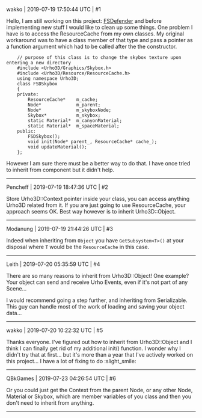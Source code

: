 wakko | 2019-07-19 17:50:44 UTC | #1

Hello, 
I am still working on this project: [FSDefender](https://discourse.urho3d.io/t/fsdefender-filesystem-flight-mechanics/4240) and before implementing new stuff I would like to clean up some things.
One problem I have is to access the ResourceCache from my own classes.
My original workaround was to have a class member of that type and pass a pointer as a function argument which had to be called after the the constructor.

        // purpose of this class is to change the skybox texture upon entering a new directory
        #include <Urho3D/Graphics/Skybox.h>
        #include <Urho3D/Resource/ResourceCache.h>
        using namespace Urho3D;
        class FSDSkybox
        {
        private:
            ResourceCache*    m_cache;
            Node*             m_parent;
            Node*             m_skyboxNode;
            Skybox*           m_skybox;
            static Material*  m_canyonMaterial;
            static Material*  m_spaceMaterial;
        public:
            FSDSkybox();
            void init(Node* parent_, ResourceCache* cache_);
            void updateMaterial();
        };
However I am sure there must be a better way to do that. I have once tried to inherit from component but it didn't help.

-------------------------

Pencheff | 2019-07-19 18:47:36 UTC | #2

Store Urho3D::Context pointer inside your class, you can access anything Urho3D related from it. If you are just going to use ResourceCache, your approach seems OK. Best way however is to inherit Urho3D::Object.

-------------------------

Modanung | 2019-07-19 21:44:26 UTC | #3

Indeed when inheriting from `Object` you have `GetSubsystem<T>()` at your disposal where `T` would be the `ResourceCache` in this case.

-------------------------

Leith | 2019-07-20 05:35:59 UTC | #4

There are so many reasons to inherit from Urho3D::Object!
One example? Your object can send and receive Urho Events, even if it's not part of any Scene...

I would recommend going a step further, and inheriting from Serializable.
This guy can handle most of the work of loading and saving your object data...

-------------------------

wakko | 2019-07-20 10:22:32 UTC | #5

Thanks everyone. I've figured out how to inherit from Urho3D::Object and I think I can finally get rid of my additional init() function.
I wonder why I didn't try that at first... but it's more than a year that I've actively worked on this project...
I have a lot of fixing to do :slight_smile:

-------------------------

QBkGames | 2019-07-23 04:26:54 UTC | #6

Or you could just get the Context from the parent Node, or any other Node, Material or Skybox, which are member variables of you class and then you don't need to inherit from anything.

-------------------------

